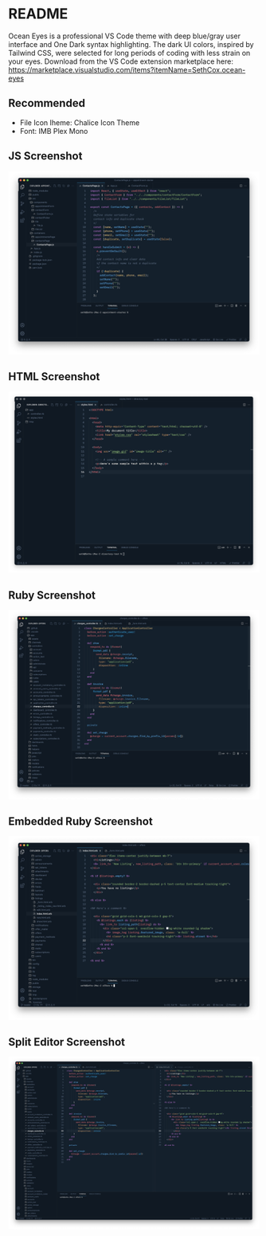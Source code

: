 # README

Ocean Eyes is a professional VS Code theme with deep blue/gray user interface and One Dark syntax highlighting. The dark UI colors, inspired by Tailwind CSS, were selected for long periods of coding with less strain on your eyes. Download from the VS Code extension marketplace here: https://marketplace.visualstudio.com/items?itemName=SethCox.ocean-eyes

## Recommended

- File Icon Iheme: Chalice Icon Theme
- Font: IMB Plex Mono

## JS Screenshot

<img src='/images/sample-js.png' alt='JS example'/>

## HTML Screenshot

<img src='/images/sample-html.png' alt='HTML example'/>

## Ruby Screenshot

<img src='/images/sample-rb.png' alt='Ruby example'/>

## Embedded Ruby Screenshot

<img src='/images/sample-erb.png' alt='ERB example'/>

## Split Editor Screenshot

<img src='/images/sample-split.png' alt='Split editor example'/>
